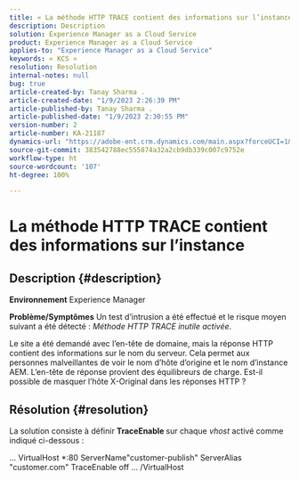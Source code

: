 ```yaml
---
title: « La méthode HTTP TRACE contient des informations sur l’instance »
description: Description
solution: Experience Manager as a Cloud Service
product: Experience Manager as a Cloud Service
applies-to: "Experience Manager as a Cloud Service"
keywords: « KCS »
resolution: Resolution
internal-notes: null
bug: true
article-created-by: Tanay Sharma .
article-created-date: "1/9/2023 2:26:39 PM"
article-published-by: Tanay Sharma .
article-published-date: "1/9/2023 2:30:55 PM"
version-number: 2
article-number: KA-21187
dynamics-url: "https://adobe-ent.crm.dynamics.com/main.aspx?forceUCI=1&pagetype=entityrecord&etn=knowledgearticle&id=3ce6f79c-2990-ed11-aad1-6045bd006793"
source-git-commit: 383542788ec555874a32a2cb9db339c007c9752e
workflow-type: ht
source-wordcount: '107'
ht-degree: 100%

---
```


# La méthode HTTP TRACE contient des informations sur l’instance

## Description {#description}

<b>Environnement</b>
Experience Manager


<b>Problème/Symptômes</b>
Un test d’intrusion a été effectué et le risque moyen suivant a été détecté : *Méthode HTTP TRACE inutile activée*.

Le site a été demandé avec l’en-tête de domaine, mais la réponse HTTP contient des informations sur le nom du serveur. Cela permet aux personnes malveillantes de voir le nom d’hôte d’origine et le nom d’instance AEM. L’en-tête de réponse provient des équilibreurs de charge. Est-il possible de masquer l’hôte X-Original dans les réponses HTTP ?


## Résolution {#resolution}


La solution consiste à définir <b>TraceEnable </b>sur chaque *vhost* activé comme indiqué ci-dessous :

...
VirtualHost \*:80
ServerName&quot;customer-publish&quot;
ServerAlias &quot;customer.com&quot;
TraceEnable off
...
/VirtualHost
